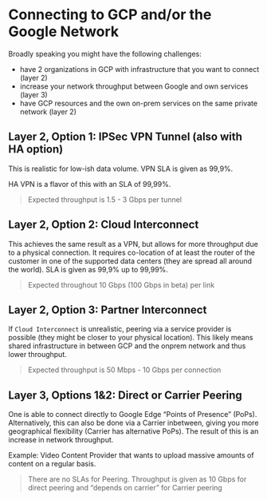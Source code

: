 # Connecting to GCP and/or the Google Network

Broadly speaking you might have the following challenges:

* have 2 organizations in GCP with infrastructure that you want to connect (layer 2)
* increase your network throughput between Google and own services (layer 3)
* have GCP resources and the own on-prem services on the same private network (layer 2)

## Layer 2, Option 1: IPSec VPN Tunnel (also with HA option)

This is realistic for low-ish data volume. VPN SLA is given as 99,9%.

HA VPN is a flavor of this with an SLA of 99,99%.

> Expected throughput is 1.5 - 3 Gbps per tunnel

## Layer 2, Option 2: Cloud Interconnect

This achieves the same result as a VPN, but allows for more throughput due to a physical connection. It requires co-location of at least the router of the customer in one of the supported data centers (they are spread all around the world).
SLA is given as 99,9% up to 99,99%.

> Expected throughout 10 Gbps (100 Gbps in beta) per link

## Layer 2, Option 3: Partner Interconnect

If `Cloud Interconnect` is unrealistic, peering via a service provider is possible (they might be closer to your physical location). This likely means shared infrastructure in between GCP and the onprem network and thus lower throughput.

> Expected throughput is 50 Mbps - 10 Gbps per connection

## Layer 3, Options 1&2: Direct or Carrier Peering

One is able to connect directly to Google Edge “Points of Presence” (PoPs). Alternatively, this can also be done via a Carrier inbetween, giving you more geographical flexibility (Carrier has alternative PoPs). The result of this is an increase in network throughput.

Example: Video Content Provider that wants to upload massive amounts of content on a regular basis.

> There are no SLAs for Peering. Throughput is given as 10 Gbps for direct peering and “depends on carrier” for Carrier peering
